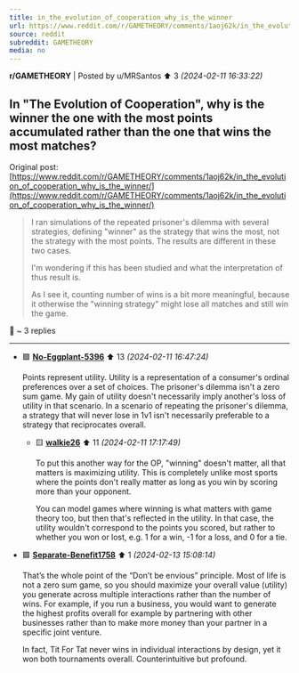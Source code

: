 ```yaml
---
title: in_the_evolution_of_cooperation_why_is_the_winner
url: https://www.reddit.com/r/GAMETHEORY/comments/1aoj62k/in_the_evolution_of_cooperation_why_is_the_winner/
source: reddit
subreddit: GAMETHEORY
media: no
---
```

**r/GAMETHEORY** | Posted by u/MRSantos ⬆️ 3 _(2024-02-11 16:33:22)_

## In "The Evolution of Cooperation", why is the winner the one with the most points accumulated rather than the one that wins the most matches?

Original post: [https://www.reddit.com/r/GAMETHEORY/comments/1aoj62k/in_the_evolution_of_cooperation_why_is_the_winner/](https://www.reddit.com/r/GAMETHEORY/comments/1aoj62k/in_the_evolution_of_cooperation_why_is_the_winner/)

> I ran simulations of  the repeated prisoner's dilemma with several strategies, defining "winner" as the strategy that wins the most, not the strategy with the most points. The results are different in these two cases.
> 
> I'm wondering if this has been studied and what the interpretation of thus result is. 
> 
> As I see it, counting number of wins is a bit more meaningful, because it otherwise the "winning strategy" might lose all matches and still win the game.

💬 ~ 3 replies

---

* 🟩 **[No-Eggplant-5396](https://www.reddit.com/user/No-Eggplant-5396)** ⬆️ 13 _(2024-02-11 16:47:24)_

	Points represent utility. Utility is a representation of a consumer's ordinal preferences over a set of choices. The prisoner's dilemma isn't a zero sum game. My gain of utility doesn't necessarily imply another's loss of utility in that scenario. In a scenario of repeating the prisoner's dilemma, a strategy that will never lose in 1v1 isn't necessarily preferable to a strategy that reciprocates overall.

	* 🟨 **[walkie26](https://www.reddit.com/user/walkie26)** ⬆️ 11 _(2024-02-11 17:17:49)_

		To put this another way for the OP, "winning" doesn't matter, all that matters is maximizing utility. This is completely unlike most sports where the points don't really matter as long as you win by scoring more than your opponent.
		
		You can model games where winning is what matters with game theory too, but then that's reflected in the utility. In that case, the utility wouldn't correspond to the points you scored, but rather to whether you won or lost, e.g. 1 for a win, -1 for a loss, and 0 for a tie.

* 🟩 **[Separate-Benefit1758](https://www.reddit.com/user/Separate-Benefit1758)** ⬆️ 1 _(2024-02-13 15:08:14)_

	That’s the whole point of the “Don’t be envious” principle. Most of life is not a zero sum game, so you should maximize your overall value (utility) you generate across multiple interactions rather than the number of wins. For example, if you run a business, you would want to generate the highest profits overall for example by partnering with other businesses rather than to make more money than your partner in a specific joint venture. 

	In fact, Tit For Tat never wins in individual interactions by design, yet it won both tournaments overall. Counterintuitive but profound.


